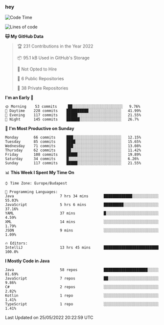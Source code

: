 ### hey

<!--START_SECTION:waka-->
![Code Time](http://img.shields.io/badge/Code%20Time-776%20hrs%2051%20mins-blue)

![Lines of code](https://img.shields.io/badge/From%20Hello%20World%20I%27ve%20Written-499%20Thousand%20lines%20of%20code-blue)

**🐱 My GitHub Data** 

> 🏆 231 Contributions in the Year 2022
 > 
> 📦 95.1 kB Used in GitHub's Storage 
 > 
> 🚫 Not Opted to Hire
 > 
> 📜 6 Public Repositories 
 > 
> 🔑 38 Private Repositories  
 > 
**I'm an Early 🐤** 

```text
🌞 Morning    53 commits     ██░░░░░░░░░░░░░░░░░░░░░░░   9.76% 
🌆 Daytime    228 commits    ██████████░░░░░░░░░░░░░░░   41.99% 
🌃 Evening    117 commits    █████░░░░░░░░░░░░░░░░░░░░   21.55% 
🌙 Night      145 commits    ██████░░░░░░░░░░░░░░░░░░░   26.7%

```
📅 **I'm Most Productive on Sunday** 

```text
Monday       66 commits     ███░░░░░░░░░░░░░░░░░░░░░░   12.15% 
Tuesday      85 commits     ████░░░░░░░░░░░░░░░░░░░░░   15.65% 
Wednesday    71 commits     ███░░░░░░░░░░░░░░░░░░░░░░   13.08% 
Thursday     62 commits     ██░░░░░░░░░░░░░░░░░░░░░░░   11.42% 
Friday       108 commits    █████░░░░░░░░░░░░░░░░░░░░   19.89% 
Saturday     34 commits     █░░░░░░░░░░░░░░░░░░░░░░░░   6.26% 
Sunday       117 commits    █████░░░░░░░░░░░░░░░░░░░░   21.55%

```


📊 **This Week I Spent My Time On** 

```text
⌚︎ Time Zone: Europe/Budapest

💬 Programming Languages: 
Java                     7 hrs 34 mins       █████████████░░░░░░░░░░░░   55.03% 
JavaScript               5 hrs 6 mins        █████████░░░░░░░░░░░░░░░░   37.16% 
YAML                     37 mins             █░░░░░░░░░░░░░░░░░░░░░░░░   4.59% 
XML                      14 mins             ░░░░░░░░░░░░░░░░░░░░░░░░░   1.79% 
JSON                     9 mins              ░░░░░░░░░░░░░░░░░░░░░░░░░   1.09%

🔥 Editors: 
IntelliJ                 13 hrs 45 mins      █████████████████████████   100.0%

```

**I Mostly Code in Java** 

```text
Java                     58 repos            ████████████████████░░░░░   81.69% 
JavaScript               7 repos             ██░░░░░░░░░░░░░░░░░░░░░░░   9.86% 
C#                       2 repos             ░░░░░░░░░░░░░░░░░░░░░░░░░   2.82% 
Kotlin                   1 repo              ░░░░░░░░░░░░░░░░░░░░░░░░░   1.41% 
TypeScript               1 repo              ░░░░░░░░░░░░░░░░░░░░░░░░░   1.41%

```



 Last Updated on 25/05/2022 20:22:59 UTC
<!--END_SECTION:waka-->
